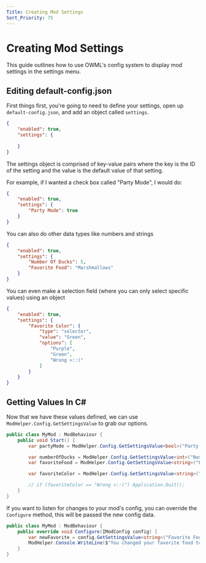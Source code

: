 ```yaml
---
Title: Creating Mod Settings
Sort_Priority: 75
---
```


# Creating Mod Settings

This guide outlines how to use OWML's config system to display mod settings in the settings menu.

## Editing default-config.json

First things first, you're going to need to define your settings, open up `default-config.json`, and add an object called `settings`.

```json
{
    "enabled": true,
    "settings": {
     
    }
}
```

The settings object is comprised of key-value pairs where the key is the ID of the setting and the value is the default value of that setting.  

For example, if I wanted a check box called "Party Mode", I would do:

```json
{
    "enabled": true,
    "settings": {
        "Party Mode": true
    }
}
```

You can also do other data types like numbers and strings

```json
{
    "enabled": true,
    "settings": {
        "Number Of Ducks": 5,
        "Favorite Food": "Marshmallows"
    }
}
```

You can even make a selection field (where you can only select specific values) using an object

```json
{
    "enabled": true,
    "settings": {
        "Favorite Color": {
            "type": "selector",
            "value": "Green",
            "options": [
                "Purple",
                "Green",
                "Wrong >::("
            ]
        }
    }
}
```

## Getting Values In C\#

Now that we have these values defined, we can use `ModHelper.Config.GetSettingsValue` to grab our options.

```csharp
public class MyMod : ModBehaviour {
    public void Start() {
        var partyMode = ModHelper.Config.GetSettingsValue<bool>("Party Mode");

        var numberOfDucks = ModHelper.Config.GetSettingsValue<int>("Number Of Ducks");
        var favoriteFood = ModHelper.Config.GetSettingsValue<string>("Favorite Food");

        var favoriteColor = ModHelper.Config.GetSettingsValue<string>("Favorite Color");

        // if (favoriteColor == "Wrong >::(") Application.Quit();
    }
}
```

If you want to listen for changes to your mod's config, you can override the `Configure` method, this will be passed the new config data.

```csharp
public class MyMod : ModBehaviour {
    public override void Configure(IModConfig config) {
        var newFavorite = config.GetSettingsValue<string>("Favorite Food");
        ModHelper.Console.WriteLine($"You changed your favorite food to: {newFavorite}!");
    }
}
```
